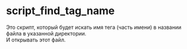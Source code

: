 # script_find_tag_name
Это скрипт, который будет искать имя тега (часть имени) в названии файла в указанной директории.   
И открывать этот файл.

